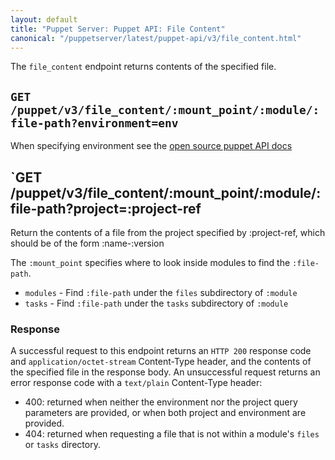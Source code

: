 ```yaml
---
layout: default
title: "Puppet Server: Puppet API: File Content"
canonical: "/puppetserver/latest/puppet-api/v3/file_content.html"
---
```


The `file_content` endpoint returns contents of the specified file.

## `GET /puppet/v3/file_content/:mount_point/:module/:file-path?environment=env`

When specifying environment see the [open source puppet API docs](https://puppet.com/docs/puppet/latest/http_api/http_file_content.html)

## `GET /puppet/v3/file_content/:mount_point/:module/:file-path?project=:project-ref

Return the contents of a file from the project specified by :project-ref, which should be of the form :name-:version

The `:mount_point` specifies where to look inside modules to find the `:file-path`.

 - `modules` - Find `:file-path` under the `files` subdirectory of `:module`
 - `tasks` - Find `:file-path` under the `tasks` subdirectory of `:module`

### Response

A successful request to this endpoint returns an `HTTP 200` response code and
`application/octet-stream` Content-Type header, and the contents of the specified file
in the response body. An unsuccessful request returns an error response
code with a `text/plain` Content-Type header:

-   400: returned when neither the environment nor the project query parameters are provided, or when both project and environment are provided. 
-   404: returned when requesting a file that is not within a module's `files` or `tasks`
directory.


